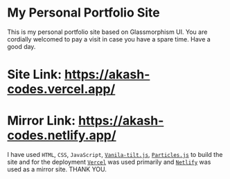 # My Personal Portfolio Site

This is my personal portfolio site based on Glassmorphism UI. You are cordially welcomed to pay a visit in case you have a spare time. Have a good day.

# Site Link: https://akash-codes.vercel.app/

# Mirror Link: https://akash-codes.netlify.app/

I have used `HTML`, `CSS`, `JavaScript`, [`Vanila-tilt.js`](https://micku7zu.github.io/vanilla-tilt.js/), [`Particles.js`](https://github.com/VincentGarreau/particles.js/) to build the site and for the deployment [`Vercel`](https://vercel.com/) was used primarily and [`Netlify`](https://www.netlify.com/) was used as a mirror site. THANK YOU.
